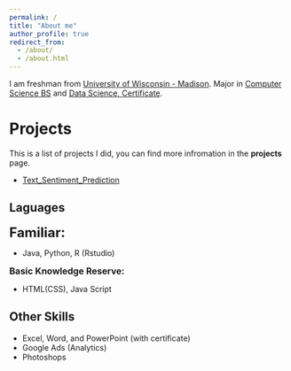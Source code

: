 ```yaml
---
permalink: /
title: "About me"
author_profile: true
redirect_from: 
  - /about/
  - /about.html
---
```


I am freshman from [University of Wisconsin - Madison](https://www.wisc.edu/). Major in [Computer Science BS](https://guide.wisc.edu/undergraduate/letters-science/computer-sciences/computer-sciences-bs/) and [Data Science, Certificate](https://guide.wisc.edu/undergraduate/letters-science/statistics/data-science-certificate/).

Projects
======
This is a list of projects I did, you can find more infromation in the __projects__ page.

- [Text_Sentiment_Prediction](https://github.com/BrianOuyangLe/Text_Sentiment_Prediction/tree/Danning)

Laguages
------
__<font size="5">Familiar:</font>__
- Java, Python, R (Rstudio)

__<font size="3">Basic Knowledge Reserve:</font>__
- HTML(CSS), Java Script

Other Skills
------
- Excel, Word, and PowerPoint (with certificate)
- Google Ads (Analytics)
- Photoshops
